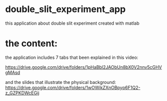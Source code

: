 # double_slit_experiment_app
this application about double slit experiment created with matlab 

# the content:
the application includes 7 tabs that been explained in this video:

https://drive.google.com/drive/folders/1pHaBbl2JAObUn8bX0V2nnv5cGHVgMAsd

and the slides that illustrate the physical background:
https://drive.google.com/drive/folders/1wOWikZXnOBpyp6F1Q2-z_GZPKDWcEGij
